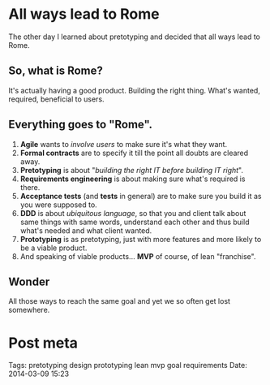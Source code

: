 All ways lead to Rome
=====================

The other day I learned about pretotyping and decided that all ways lead to Rome.

So, what is Rome?
-----------------
It's actually having a good product. Building the right thing. What's wanted, required, beneficial to users.


Everything goes to "Rome".
--------------------------

1. **Agile** wants to *involve users* to make sure it's what they want.
2. **Formal contracts** are to specify it till the point all doubts are cleared away.
3. **Pretotyping** is about "*building the right IT before building IT right*".
4. **Requirements engineering** is about making sure what's required is there.
5. **Acceptance tests** (and **tests** in general) are to make sure you build it as you were supposed to.
6. **DDD** is about *ubiquitous language*, so that you and client talk about same things with same words, understand each other and thus build what's needed and what client wanted.
7. **Prototyping** is as pretotyping, just with more features and more likely to be a viable product.
8. And speaking of viable products... **MVP** of course, of lean "franchise".

Wonder
------
All those ways to reach the same goal and yet we so often get lost somewhere.

Post meta
=========

Tags: pretotyping design prototyping lean mvp goal requirements
Date: 2014-03-09 15:23
